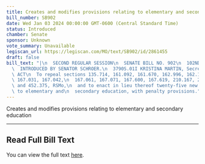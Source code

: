 ```yaml
---
title: Creates and modifies provisions relating to elementary and secondary education
bill_number: SB902
date: Wed Jan 03 2024 00:00:00 GMT-0600 (Central Standard Time)
status: Introduced
chamber: Senate
sponsor: Unknown
vote_summary: Unavailable
legiscan_url: https://legiscan.com/MO/text/SB902/id/2861455
draft: false
bill_text: "|\n  SECOND REGULAR SESSION\n  SENATE BILL NO. 902\n  102ND GENERA L ASSEMBLY\n\
  \  INTRODUCED BY SENATOR SCHROER.\n  3790S.01I KRISTINA MARTIN, Secretary\n  AN\
  \ ACT\n  To repeal sections 135.714, 161.092, 161.670, 162.996, 162.1250, 166.700,\
  \ 167.031, 167.042,\n  167.061, 167.071, 167.600, 167.619, 210.167, 210.211, 211.031,\
  \ and 452.375, RSMo,\n  and to enact in lieu thereof twenty-five new sections relating\
  \ to elementary and\n  secondary education, with penalty provisions."
---
```

Creates and modifies provisions relating to elementary and secondary education

---

## Read Full Bill Text

You can view the full text [here](https://legiscan.com/MO/text/SB902/id/2861455).
